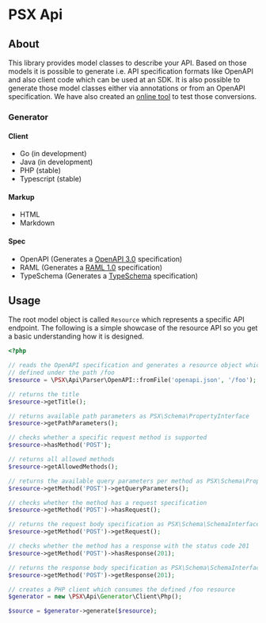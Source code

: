 PSX Api
===

## About

This library provides model classes to describe your API. Based on those models
it is possible to generate i.e. API specification formats like OpenAPI and
also client code which can be used at an SDK. It is also possible to generate
those model classes either via annotations or from an OpenAPI specification.
We have also created an [online tool](http://phpsx.org/tools/openapi) to test
those conversions.

### Generator

#### Client

- Go (in development)
- Java (in development)
- PHP (stable)
- Typescript (stable)

#### Markup

- HTML
- Markdown

#### Spec

- OpenAPI (Generates a [OpenAPI 3.0](https://github.com/OAI/OpenAPI-Specification/blob/master/versions/3.0.0.md) specification)
- RAML (Generates a [RAML 1.0](http://raml.org/) specification)
- TypeSchema (Generates a [TypeSchema](https://typeschema.org/) specification)

## Usage

The root model object is called `Resource` which represents a specific API
endpoint. The following is a simple showcase of the resource API so you get a
basic understanding how it is designed.

```php
<?php

// reads the OpenAPI specification and generates a resource object which was
// defined under the path /foo
$resource = \PSX\Api\Parser\OpenAPI::fromFile('openapi.json', '/foo');

// returns the title
$resource->getTitle();

// returns available path parameters as PSX\Schema\PropertyInterface
$resource->getPathParameters();

// checks whether a specific request method is supported
$resource->hasMethod('POST');

// returns all allowed methods
$resource->getAllowedMethods();

// returns the available query parameters per method as PSX\Schema\PropertyInterface
$resource->getMethod('POST')->getQueryParameters();

// checks whether the method has a request specification
$resource->getMethod('POST')->hasRequest();

// returns the request body specification as PSX\Schema\SchemaInterface
$resource->getMethod('POST')->getRequest();

// checks whether the method has a response with the status code 201
$resource->getMethod('POST')->hasResponse(201);

// returns the response body specification as PSX\Schema\SchemaInterface
$resource->getMethod('POST')->getResponse(201);

// creates a PHP client which consumes the defined /foo resource
$generator = new \PSX\Api\Generator\Client\Php();

$source = $generator->generate($resource);

```
